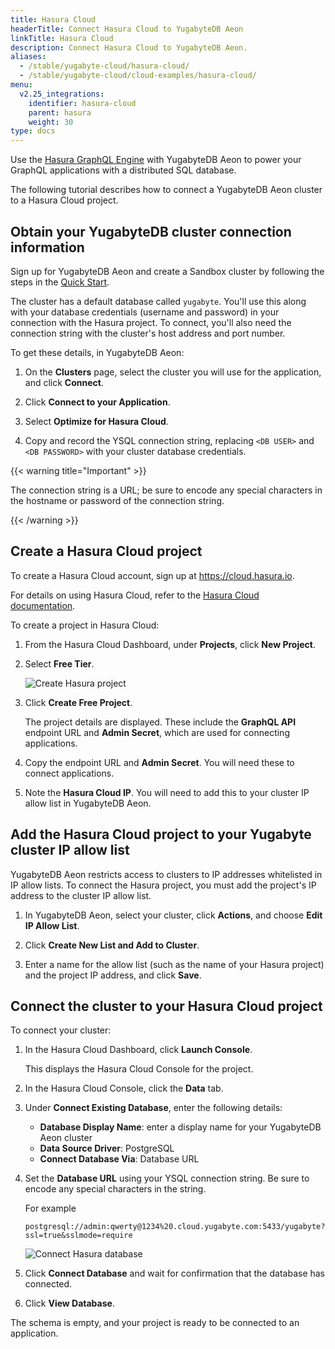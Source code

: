 ```yaml
---
title: Hasura Cloud
headerTitle: Connect Hasura Cloud to YugabyteDB Aeon
linkTitle: Hasura Cloud
description: Connect Hasura Cloud to YugabyteDB Aeon.
aliases:
  - /stable/yugabyte-cloud/hasura-cloud/
  - /stable/yugabyte-cloud/cloud-examples/hasura-cloud/
menu:
  v2.25_integrations:
    identifier: hasura-cloud
    parent: hasura
    weight: 30
type: docs
---
```


Use the [Hasura GraphQL Engine](https://hasura.io) with YugabyteDB Aeon to power your GraphQL applications with a distributed SQL database.

The following tutorial describes how to connect a YugabyteDB Aeon cluster to a Hasura Cloud project.

<!--For an example of how to deploy a GraphQL application for a Hasura Cloud project connected to YugabyteDB Aeon, refer to [Deploy a GraphQL application](../hasura-sample-app/).-->

## Obtain your YugabyteDB cluster connection information

Sign up for YugabyteDB Aeon and create a Sandbox cluster by following the steps in the [Quick Start](/stable/yugabyte-cloud/cloud-quickstart/).

The cluster has a default database called `yugabyte`. You'll use this along with your database credentials (username and password) in your connection with the Hasura project. To connect, you'll also need the connection string with the cluster's host address and port number.

To get these details, in YugabyteDB Aeon:

1. On the **Clusters** page, select the cluster you will use for the application, and click **Connect**.

1. Click  **Connect to your Application**.

1. Select **Optimize for Hasura Cloud**.

1. Copy and record the YSQL connection string, replacing `<DB USER>` and `<DB PASSWORD>` with your cluster database credentials.

{{< warning title="Important" >}}

The connection string is a URL; be sure to encode any special characters in the hostname or password of the connection string.

{{< /warning >}}

## Create a Hasura Cloud project

To create a Hasura Cloud account, sign up at <https://cloud.hasura.io>.

For details on using Hasura Cloud, refer to the [Hasura Cloud documentation](https://hasura.io/docs/latest/graphql/cloud/index.html).

To create a project in Hasura Cloud:

1. From the Hasura Cloud Dashboard, under **Projects**, click **New Project**.

1. Select **Free Tier**.

    ![Create Hasura project](/images/deploy/yugabyte-cloud/hasura-create-project.png)

1. Click **Create Free Project**.

    The project details are displayed. These include the **GraphQL API** endpoint URL and **Admin Secret**, which are used for connecting applications.

1. Copy the endpoint URL and **Admin Secret**. You will need these to connect applications.

1. Note the **Hasura Cloud IP**. You will need to add this to your cluster IP allow list in YugabyteDB Aeon.

## Add the Hasura Cloud project to your Yugabyte cluster IP allow list

YugabyteDB Aeon restricts access to clusters to IP addresses whitelisted in IP allow lists. To connect the Hasura project, you must add the project's IP address to the  cluster IP allow list.

1. In YugabyteDB Aeon, select your cluster, click **Actions**, and choose **Edit IP Allow List**.

1. Click **Create New List and Add to Cluster**.

1. Enter a name for the allow list (such as the name of your Hasura project) and the project IP address, and click **Save**.

## Connect the cluster to your Hasura Cloud project

To connect your cluster:

1. In the Hasura Cloud Dashboard, click **Launch Console**.

    This displays the Hasura Cloud Console for the project.

1. In the Hasura Cloud Console, click the **Data** tab.

1. Under **Connect Existing Database**, enter the following details:

    * **Database Display Name**: enter a display name for your YugabyteDB Aeon cluster
    * **Data Source Driver**: PostgreSQL
    * **Connect Database Via**: Database URL

1. Set the **Database URL** using your YSQL connection string. Be sure to encode any special characters in the string.

    For example

    ```url
    postgresql://admin:qwerty@1234%20.cloud.yugabyte.com:5433/yugabyte?ssl=true&sslmode=require
    ```

    ![Connect Hasura database](/images/yb-cloud/hasura-cloud-connect-database.png)

1. Click **Connect Database** and wait for confirmation that the database has connected.

1. Click **View Database**.

The schema is empty, and your project is ready to be connected to an application.
